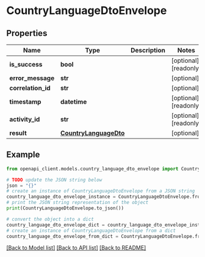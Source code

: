 # CountryLanguageDtoEnvelope


## Properties

Name | Type | Description | Notes
------------ | ------------- | ------------- | -------------
**is_success** | **bool** |  | [optional] [readonly] 
**error_message** | **str** |  | [optional] 
**correlation_id** | **str** |  | [optional] 
**timestamp** | **datetime** |  | [optional] [readonly] 
**activity_id** | **str** |  | [optional] [readonly] 
**result** | [**CountryLanguageDto**](CountryLanguageDto.md) |  | [optional] 

## Example

```python
from openapi_client.models.country_language_dto_envelope import CountryLanguageDtoEnvelope

# TODO update the JSON string below
json = "{}"
# create an instance of CountryLanguageDtoEnvelope from a JSON string
country_language_dto_envelope_instance = CountryLanguageDtoEnvelope.from_json(json)
# print the JSON string representation of the object
print(CountryLanguageDtoEnvelope.to_json())

# convert the object into a dict
country_language_dto_envelope_dict = country_language_dto_envelope_instance.to_dict()
# create an instance of CountryLanguageDtoEnvelope from a dict
country_language_dto_envelope_from_dict = CountryLanguageDtoEnvelope.from_dict(country_language_dto_envelope_dict)
```
[[Back to Model list]](../README.md#documentation-for-models) [[Back to API list]](../README.md#documentation-for-api-endpoints) [[Back to README]](../README.md)


